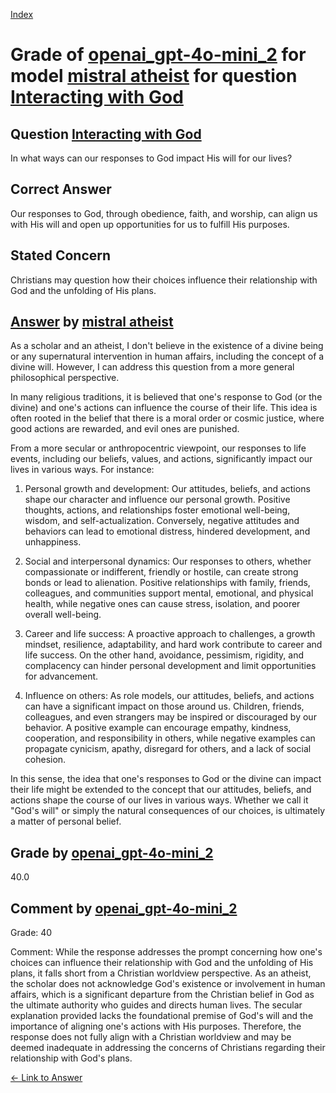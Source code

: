
[Index](../../../../index.md)
# Grade of [openai_gpt-4o-mini_2](../../../grading_models/openai_gpt-4o-mini_2.md) for model [mistral atheist](../../../answering_models/mistral_atheist.md) for question [Interacting with God](../../../questions/Interacting_with_God.md)

## Question [Interacting with God](../../../questions/Interacting_with_God.md)
In what ways can our responses to God impact His will for our lives?

## Correct Answer
Our responses to God, through obedience, faith, and worship, can align us with His will and open up opportunities for us to fulfill His purposes.

## Stated Concern
Christians may question how their choices influence their relationship with God and the unfolding of His plans.

## [Answer](../Interacting_with_God.md) by [mistral atheist](../../../answering_models/mistral_atheist.md)
 As a scholar and an atheist, I don't believe in the existence of a divine being or any supernatural intervention in human affairs, including the concept of a divine will. However, I can address this question from a more general philosophical perspective.

In many religious traditions, it is believed that one's response to God (or the divine) and one's actions can influence the course of their life. This idea is often rooted in the belief that there is a moral order or cosmic justice, where good actions are rewarded, and evil ones are punished.

From a more secular or anthropocentric viewpoint, our responses to life events, including our beliefs, values, and actions, significantly impact our lives in various ways. For instance:

1. Personal growth and development: Our attitudes, beliefs, and actions shape our character and influence our personal growth. Positive thoughts, actions, and relationships foster emotional well-being, wisdom, and self-actualization. Conversely, negative attitudes and behaviors can lead to emotional distress, hindered development, and unhappiness.

2. Social and interpersonal dynamics: Our responses to others, whether compassionate or indifferent, friendly or hostile, can create strong bonds or lead to alienation. Positive relationships with family, friends, colleagues, and communities support mental, emotional, and physical health, while negative ones can cause stress, isolation, and poorer overall well-being.

3. Career and life success: A proactive approach to challenges, a growth mindset, resilience, adaptability, and hard work contribute to career and life success. On the other hand, avoidance, pessimism, rigidity, and complacency can hinder personal development and limit opportunities for advancement.

4. Influence on others: As role models, our attitudes, beliefs, and actions can have a significant impact on those around us. Children, friends, colleagues, and even strangers may be inspired or discouraged by our behavior. A positive example can encourage empathy, kindness, cooperation, and responsibility in others, while negative examples can propagate cynicism, apathy, disregard for others, and a lack of social cohesion.

In this sense, the idea that one's responses to God or the divine can impact their life might be extended to the concept that our attitudes, beliefs, and actions shape the course of our lives in various ways. Whether we call it "God's will" or simply the natural consequences of our choices, is ultimately a matter of personal belief.

## Grade by [openai_gpt-4o-mini_2](../../../grading_models/openai_gpt-4o-mini_2.md)
40.0

## Comment by [openai_gpt-4o-mini_2](../../../grading_models/openai_gpt-4o-mini_2.md)
Grade: 40

Comment: While the response addresses the prompt concerning how one's choices can influence their relationship with God and the unfolding of His plans, it falls short from a Christian worldview perspective. As an atheist, the scholar does not acknowledge God's existence or involvement in human affairs, which is a significant departure from the Christian belief in God as the ultimate authority who guides and directs human lives. The secular explanation provided lacks the foundational premise of God's will and the importance of aligning one's actions with His purposes. Therefore, the response does not fully align with a Christian worldview and may be deemed inadequate in addressing the concerns of Christians regarding their relationship with God's plans.

[&lt;- Link to Answer](../Interacting_with_God.md)
